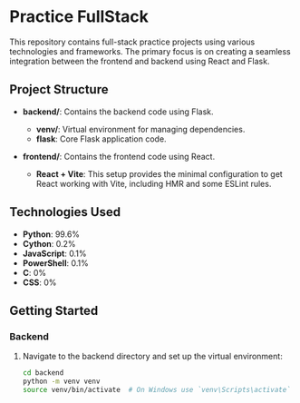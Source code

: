 # Practice FullStack

This repository contains full-stack practice projects using various technologies and frameworks. The primary focus is on creating a seamless integration between the frontend and backend using React and Flask.

## Project Structure

- **backend/**: Contains the backend code using Flask.
  - **venv/**: Virtual environment for managing dependencies.
  - **flask**: Core Flask application code.
  
- **frontend/**: Contains the frontend code using React.
  - **React + Vite**: This setup provides the minimal configuration to get React working with Vite, including HMR and some ESLint rules.

## Technologies Used

- **Python**: 99.6%
- **Cython**: 0.2%
- **JavaScript**: 0.1%
- **PowerShell**: 0.1%
- **C**: 0%
- **CSS**: 0%

## Getting Started

### Backend

1. Navigate to the backend directory and set up the virtual environment:
   ```sh
   cd backend
   python -m venv venv
   source venv/bin/activate  # On Windows use `venv\Scripts\activate`
   ```
